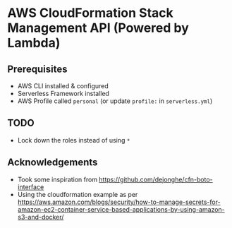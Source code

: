 
# AWS CloudFormation Stack Management API (Powered by Lambda)

## Prerequisites

- AWS CLI installed & configured
- Serverless Framework installed
- AWS Profile called `personal` (or update `profile:` in `serverless.yml`)

## TODO

- Lock down the roles instead of using `*`

## Acknowledgements

- Took some inspiration from https://github.com/dejonghe/cfn-boto-interface
- Using the cloudformation example as per https://aws.amazon.com/blogs/security/how-to-manage-secrets-for-amazon-ec2-container-service-based-applications-by-using-amazon-s3-and-docker/
